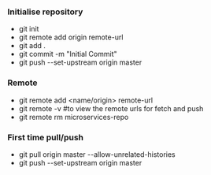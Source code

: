 ### Initialise repository
- git init
- git remote add origin remote-url
- git add .
- git commit -m "Initial Commit"
- git push --set-upstream origin master

### Remote
- git remote add <name/origin> remote-url
- git remote -v #to view the remote urls for fetch and push
- git remote rm microservices-repo

### First time pull/push
- git pull origin master --allow-unrelated-histories
- git push --set-upstream origin master
 
